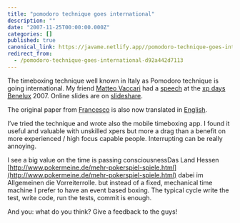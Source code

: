 ```yaml
---
title: "pomodoro technique goes international"
description: ""
date: "2007-11-25T00:00:00.000Z"
categories: []
published: true
canonical_link: https://javame.netlify.app//pomodoro-technique-goes-international-d92a442d7113
redirect_from:
  - /pomodoro-technique-goes-international-d92a442d7113
---
```


The timeboxing technique well known in Italy as Pomodoro technique is going international. My friend [Matteo Vaccari](http://matteo.vaccari.name/) had a [speech](http://www.xpday.net/Xpday2007/session/PomodoroTechnique.html) at the [xp days Benelux](http://www.xpday.net/) 2007. Online slides are on [slideshare](http://www.slideshare.net/goberiko/the-pomodoro-technique/).

The original paper from [Francesco](http://c2.com/cgi/wiki?FrancescoCirillo) is also now translated in [English](http://www.tecnicadelpomodoro.it/docs/francesco-cirillo/2007/ThePomodoroTechnique_v1-3.pdf).

I’ve tried the technique and wrote also the mobile timeboxing app. I found it useful and valuable with unskilled xpers but more a drag than a benefit on more experienced / high focus capable people. Interrupting can be really annoying.

I see a big value on the time is passing consciousnessDas Land Hessen [http://www.pokermeine.de/mehr-pokerspiel-spiele.html](http://www.pokermeine.de/mehr-pokerspiel-spiele.html) dabei im Allgemeinen die Vorreiterrolle. but instead of a fixed, mechanical time machine I prefer to have an event based boxing. The typical cycle write the test, write code, run the tests, commit is enough.

And you: what do you think? Give a feedback to the guys!
